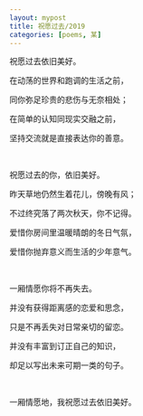 ```yaml
---
layout: mypost
title: 祝愿过去/2019
categories: [poems, 某]
---
```


祝愿过去依旧美好。

在动荡的世界和跑调的生活之前，

同你弥足珍贵的悲伤与无奈相处；

在简单的认知同现实交融之前，

坚持交流就是直接表达你的善意。

<br>



祝愿过去的你，依旧美好。

昨天草地仍然生着花儿，傍晚有风；

不过终究落了两次秋天，你不记得。

爱惜你房间里温暖晴朗的冬日气氛，

爱惜你抛弃意义而生活的少年意气。

<br>



一厢情愿你将不再失去。

并没有获得距离感的恋爱和思念，

只是不再丢失对日常亲切的留恋。

并没有丰富到订正自己的知识，

却足以写出未来可期一类的句子。

<br>



一厢情愿地，我祝愿过去依旧美好。